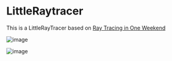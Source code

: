 # LittleRaytracer

This is a LittleRayTracer based on [Ray Tracing in One Weekend](https://raytracing.github.io)

![image](https://github.com/Thestar-F/LittleRaytracer/blob/main/img/image1.ppm)

![image](https://github.com/Thestar-F/LittleRaytracer/blob/main/img/image2.ppm)
